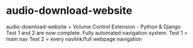 # audio-download-website
audio-download-website + Volume Control Extension - Python & Django
Test 1 and 2 are now complete. Fully automated navigation system. 
Test 1 = main nav
Test 2 = every navlink/full webpage navigation
